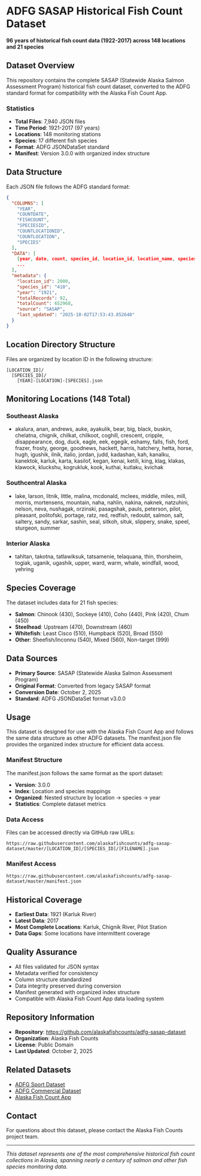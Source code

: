 # ADFG SASAP Historical Fish Count Dataset

**96 years of historical fish count data (1922-2017) across 148 locations and 21 species**

## Dataset Overview

This repository contains the complete SASAP (Statewide Alaska Salmon Assessment Program) historical fish count dataset, converted to the ADFG standard format for compatibility with the Alaska Fish Count App.

### Statistics
- **Total Files**: 7,940 JSON files
- **Time Period**: 1921-2017 (97 years)
- **Locations**: 148 monitoring stations
- **Species**: 17 different fish species
- **Format**: ADFG JSONDataSet standard
- **Manifest**: Version 3.0.0 with organized index structure

## Data Structure

Each JSON file follows the ADFG standard format:

```json
{
  "COLUMNS": [
    "YEAR",
    "COUNTDATE",
    "FISHCOUNT",
    "SPECIESID",
    "COUNTLOCATIONID",
    "COUNTLOCATION",
    "SPECIES"
  ],
  "DATA": [
    [year, date, count, species_id, location_id, location_name, species_name],
    ...
  ],
  "metadata": {
    "location_id": 2000,
    "species_id": "410",
    "year": "1921",
    "totalRecords": 92,
    "totalCount": 652968,
    "source": "SASAP",
    "last_updated": "2025-10-02T17:53:43.852640"
  }
}
```

## Location Directory Structure

Files are organized by location ID in the following structure:
```
[LOCATION_ID]/
  [SPECIES_ID]/
    [YEAR]-[LOCATION]-[SPECIES].json
```

## Monitoring Locations (148 Total)

### Southeast Alaska
- akalura, anan, andrews, auke, ayakulik, bear, big, black, buskin, chelatna, chignik, chilkat, chilkoot, coghill, crescent, cripple, disappearance, dog, duck, eagle, eek, egegik, eshamy, falls, fish, ford, frazer, frosty, george, goodnews, hackett, harris, hatchery, hetta, horse, hugh, igushik, ilnik, italio, jordan, judd, kadashan, kah, kanalku, kanektok, karluk, karta, kasilof, kegan, kenai, ketili, king, klag, klakas, klawock, kluckshu, kogrukluk, kook, kuthai, kutlaku, kvichak

### Southcentral Alaska
- lake, larson, litnik, little, malina, mcdonald, mclees, middle, miles, mill, morris, mortensens, mountain, naha, nahlin, nakina, naknek, natzuhini, nelson, neva, nushagak, orzinski, pasagshak, pauls, peterson, pilot, pleasant, politofski, portage, ratz, red, redfish, redoubt, salmon, salt, saltery, sandy, sarkar, sashin, seal, sitkoh, situk, slippery, snake, speel, sturgeon, summer

### Interior Alaska
- tahltan, takotna, tatlawiksuk, tatsamenie, telaquana, thin, thorsheim, togiak, uganik, ugashik, upper, ward, warm, whale, windfall, wood, yehring

## Species Coverage

The dataset includes data for 21 fish species:
- **Salmon**: Chinook (430), Sockeye (410), Coho (440), Pink (420), Chum (450)
- **Steelhead**: Upstream (470), Downstream (460)
- **Whitefish**: Least Cisco (510), Humpback (520), Broad (550)
- **Other**: Sheefish/Inconnu (540), Mixed (560), Non-target (999)

## Data Sources

- **Primary Source**: SASAP (Statewide Alaska Salmon Assessment Program)
- **Original Format**: Converted from legacy SASAP format
- **Conversion Date**: October 2, 2025
- **Standard**: ADFG JSONDataSet format v3.0.0

## Usage

This dataset is designed for use with the Alaska Fish Count App and follows the same data structure as other ADFG datasets. The manifest.json file provides the organized index structure for efficient data access.

### Manifest Structure
The manifest.json follows the same format as the sport dataset:
- **Version**: 3.0.0
- **Index**: Location and species mappings
- **Organized**: Nested structure by location → species → year
- **Statistics**: Complete dataset metrics

### Data Access
Files can be accessed directly via GitHub raw URLs:
```
https://raw.githubusercontent.com/alaskafishcounts/adfg-sasap-dataset/master/[LOCATION_ID]/[SPECIES_ID]/[FILENAME].json
```

### Manifest Access
```
https://raw.githubusercontent.com/alaskafishcounts/adfg-sasap-dataset/master/manifest.json
```

## Historical Coverage

- **Earliest Data**: 1921 (Karluk River)
- **Latest Data**: 2017
- **Most Complete Locations**: Karluk, Chignik River, Pilot Station
- **Data Gaps**: Some locations have intermittent coverage

## Quality Assurance

- All files validated for JSON syntax
- Metadata verified for consistency
- Column structure standardized
- Data integrity preserved during conversion
- Manifest generated with organized index structure
- Compatible with Alaska Fish Count App data loading system

## Repository Information

- **Repository**: https://github.com/alaskafishcounts/adfg-sasap-dataset
- **Organization**: Alaska Fish Counts
- **License**: Public Domain
- **Last Updated**: October 2, 2025

## Related Datasets

- [ADFG Sport Dataset](https://github.com/alaskafishcounts/adfg-sport-dataset)
- [ADFG Commercial Dataset](https://github.com/alaskafishcounts/adfg-commercial-dataset)
- [Alaska Fish Count App](https://github.com/alaskafishcounts/afcapp-repo-0101)

## Contact

For questions about this dataset, please contact the Alaska Fish Counts project team.

---

*This dataset represents one of the most comprehensive historical fish count collections in Alaska, spanning nearly a century of salmon and other fish species monitoring data.*
